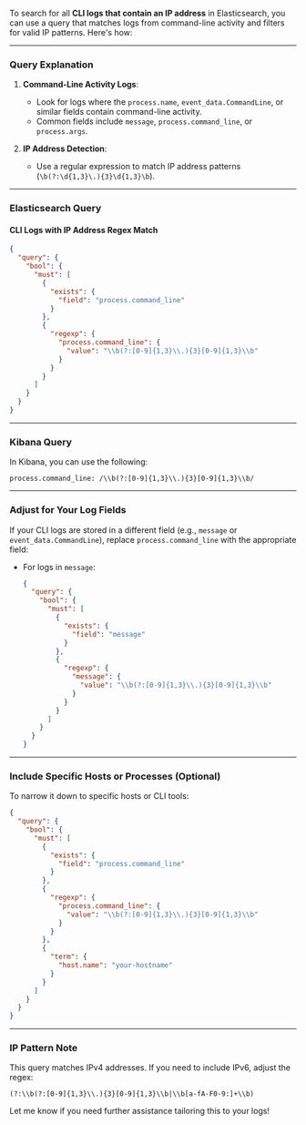 To search for all **CLI logs that contain an IP address** in Elasticsearch, you can use a query that matches logs from command-line activity and filters for valid IP patterns. Here's how:

---

### **Query Explanation**
1. **Command-Line Activity Logs**:
   - Look for logs where the `process.name`, `event_data.CommandLine`, or similar fields contain command-line activity.
   - Common fields include `message`, `process.command_line`, or `process.args`.

2. **IP Address Detection**:
   - Use a regular expression to match IP address patterns (`\b(?:\d{1,3}\.){3}\d{1,3}\b`).

---

### **Elasticsearch Query**
#### CLI Logs with IP Address Regex Match
```json
{
  "query": {
    "bool": {
      "must": [
        {
          "exists": {
            "field": "process.command_line"
          }
        },
        {
          "regexp": {
            "process.command_line": {
              "value": "\\b(?:[0-9]{1,3}\\.){3}[0-9]{1,3}\\b"
            }
          }
        }
      ]
    }
  }
}
```

---

### **Kibana Query**
In Kibana, you can use the following:
```
process.command_line: /\\b(?:[0-9]{1,3}\\.){3}[0-9]{1,3}\\b/
```

---

### **Adjust for Your Log Fields**
If your CLI logs are stored in a different field (e.g., `message` or `event_data.CommandLine`), replace `process.command_line` with the appropriate field:
- For logs in `message`:
  ```json
  {
    "query": {
      "bool": {
        "must": [
          {
            "exists": {
              "field": "message"
            }
          },
          {
            "regexp": {
              "message": {
                "value": "\\b(?:[0-9]{1,3}\\.){3}[0-9]{1,3}\\b"
              }
            }
          }
        ]
      }
    }
  }
  ```

---

### **Include Specific Hosts or Processes (Optional)**
To narrow it down to specific hosts or CLI tools:
```json
{
  "query": {
    "bool": {
      "must": [
        {
          "exists": {
            "field": "process.command_line"
          }
        },
        {
          "regexp": {
            "process.command_line": {
              "value": "\\b(?:[0-9]{1,3}\\.){3}[0-9]{1,3}\\b"
            }
          }
        },
        {
          "term": {
            "host.name": "your-hostname"
          }
        }
      ]
    }
  }
}
```

---

### **IP Pattern Note**
This query matches IPv4 addresses. If you need to include IPv6, adjust the regex:
```
(?:\\b(?:[0-9]{1,3}\\.){3}[0-9]{1,3}\\b|\\b[a-fA-F0-9:]+\\b)
```

Let me know if you need further assistance tailoring this to your logs!
